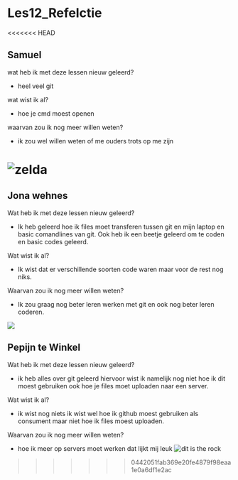 # Les12_Refelctie

<<<<<<< HEAD
## Samuel

wat heb ik met deze lessen nieuw geleerd?

- heel veel git

wat wist ik al?

- hoe je cmd  moest openen

waarvan zou ik nog meer willen weten?

- ik zou wel willen weten of me ouders trots op me zijn

![zelda](https://s7.halloweenexpress.com/is/image/OrientalTrading/FXBanner_808/mens-deluxe-legend-of-zelda-link-costume-xxl~dg85722c.jpg)
=======

## Jona wehnes



Wat heb ik met deze lessen nieuw geleerd?

- Ik heb geleerd hoe ik files moet transferen tussen git en mijn laptop en basic comandlines van git. Ook heb ik een beetje geleerd om te coden en basic codes geleerd.


Wat wist ik al?

- Ik wist dat er verschillende soorten code waren maar voor de rest nog niks.

Waarvan zou ik nog meer willen weten?

- Ik zou graag nog beter leren werken met git en ook nog beter leren coderen.


![](https://www.google.com/url?sa=i&url=https%3A%2F%2Fsoundcloud.com%2Fdediawconthi%2Fsnakeio-a-fun-and-addictive-snake-io-game-you-can-play-offline-or-online&psig=AOvVaw3peRCEmylbcJM-LTNGWTwF&ust=1697890585608000&source=images&cd=vfe&opi=89978449&ved=0CBEQjRxqFwoTCIijsbvNhIIDFQAAAAAdAAAAABAE)



## Pepijn te Winkel

Wat heb ik met deze lessen nieuw geleerd?
- ik heb alles over git geleerd hiervoor wist ik namelijk nog niet hoe ik dit moest gebruiken ook hoe je files moet uploaden naar een server.

Wat wist ik al?
- ik wist nog niets ik wist wel hoe ik github moest gebruiken als consument maar niet hoe ik files moest uploaden.

Waarvan zou ik nog meer willen weten?
- hoe ik meer op servers moet werken dat lijkt mij leuk
![dit is the rock](https://m.media-amazon.com/images/M/MV5BOWU1ODBiNGUtMzVjNi00MzdhLTk0OTktOWRiOTIxMWNhOGI2XkEyXkFqcGdeQXVyMTU2OTM5NDQw._V1_FMjpg_UX1000_.jpg)
 
>>>>>>> 0442051fab369e20fe4879f98eaa1e0a6df1e2ac
